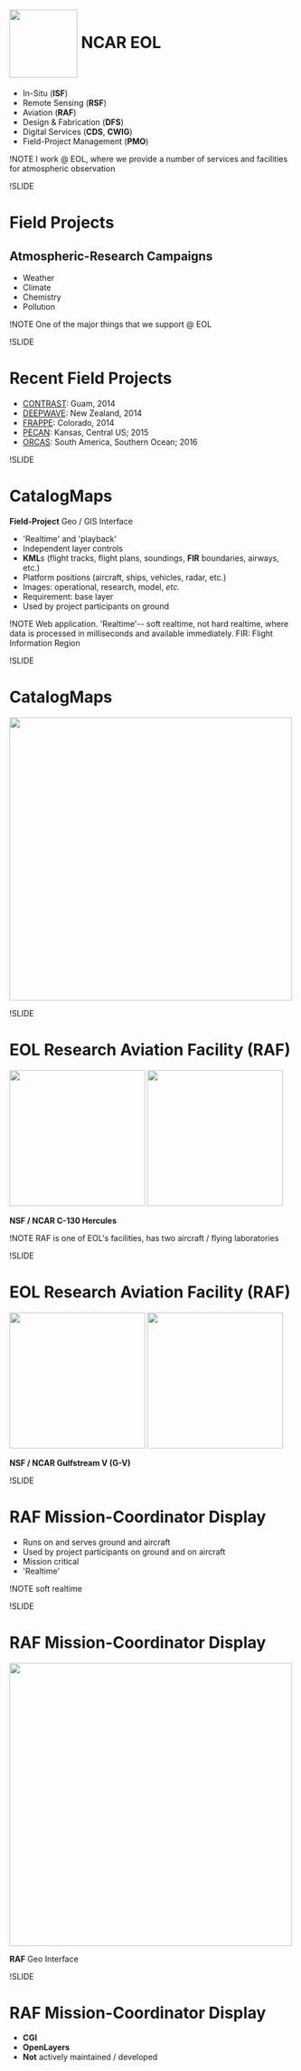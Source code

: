 <!-- # NCAR Earth Observing Laboratory (EOL) -->

# <img src='images/eollogo_transparent.png' height=120px style='vertical-align:middle;'/> NCAR EOL

- In-Situ (**ISF**)
- Remote Sensing (**RSF**)
- Aviation (**RAF**)
- Design & Fabrication (**DFS**)
- Digital Services (**CDS**, **CWIG**)
- Field-Project Management (**PMO**)

!NOTE
I work @ EOL, where we provide a number of services and facilities for atmospheric observation

!SLIDE
# Field Projects

## Atmospheric-Research Campaigns

- Weather
- Climate
- Chemistry
- Pollution

!NOTE
One of the major things that we support @ EOL

!SLIDE
# Recent Field Projects

- [CONTRAST](https://www.eol.ucar.edu/field_projects/contrast): Guam, 2014
- [DEEPWAVE](https://www.eol.ucar.edu/field_projects/deepwave): New Zealand, 2014
- [FRAPPE](https://www.eol.ucar.edu/field_projects/frappe): Colorado, 2014
- [PECAN](https://www.eol.ucar.edu/field_projects/pecan): Kansas, Central US; 2015
- [ORCAS](https://www.eol.ucar.edu/field_projects/orcas): South America, Southern Ocean; 2016

!SLIDE
# CatalogMaps

**Field-Project** Geo / GIS Interface

- 'Realtime' and 'playback'
- Independent layer controls
- **KML**s (flight tracks, flight plans, soundings, **FIR** boundaries, airways, etc.)
- Platform positions (aircraft, ships, vehicles, radar, etc.)
- Images: operational, research, model, *etc.*
- Requirement: base layer
- Used by project participants on ground

!NOTE
Web application. 'Realtime'-- soft realtime, not hard realtime, where data is processed in milliseconds and available immediately. FIR: Flight Information Region

!SLIDE
# CatalogMaps

<img src='images/maps-cset.png' height='500' />

!SLIDE
# EOL Research Aviation Facility (RAF)

<img src='images/hercules-front.jpg' height='240px' />
<img src='images/c130fixa.jpg' height='240px' />

**NSF / NCAR C-130 Hercules**

!NOTE
RAF is one of EOL's facilities, has two aircraft / flying laboratories

!SLIDE
# EOL Research Aviation Facility (RAF)

<img src='images/gv-front-edit.jpg' height='240' />
<img src='images/gv.jpg' height='240' />

**NSF / NCAR Gulfstream V (G-V)**

!SLIDE
# RAF Mission-Coordinator Display

- Runs on and serves ground and aircraft
- Used by project participants on ground and on aircraft
- Mission critical
- 'Realtime'

!NOTE
soft realtime

!SLIDE
# RAF Mission-Coordinator Display

<img src='images/mcd-orcas.png' height='500' />

**RAF** Geo Interface

!SLIDE
# RAF Mission-Coordinator Display

- **CGI**
- **OpenLayers**
- **Not** actively maintained / developed
